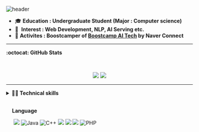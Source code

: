 ![header](https://capsule-render.vercel.app/api?type=waving&color=timeGradient&height=240&section=header&text=Failure%20is%20delay,%20but%20not%20defeat%20🔨&fontSize=36&animation=fadeIn&fontAlignY=36)

- 🎓 **Education : Undergraduate Student (Major : Computer science)**
- :balloon: &nbsp;**Interest : Web Development, NLP, AI Serving etc.**
- :eyes: **Activites : Boostcamper of [Boostcamp AI Tech](https://boostcamp.connect.or.kr/program.html) by Naver Connect**

----


<strong>:octocat: GitHub Stats</strong>

<br/>

<p align = "center">
  <img src = "https://github-readme-stats.vercel.app/api?username=JAEWOOSUN&show_icons=true&theme=radical&count_private=true&line_height=27">
  <img src = "https://github-readme-stats.vercel.app/api/top-langs/?username=JAEWOOSUN&theme=radical&langs_count=4">
</p>

----
<details>
<summary><strong>👩‍💻 Technical skills</strong>

<br>
<br>

&nbsp;&nbsp;&nbsp;&nbsp;<strong>Language</strong>
<br>
<p align="left">
    &nbsp;&nbsp;&nbsp;&nbsp;
    <img src="https://img.shields.io/badge/python%20-%2314354C.svg?&style=for-the-badge&logo=python&logoColor=white"/>
    <img alt="Java" src="https://img.shields.io/badge/java-%23ED8B00.svg?style=for-the-badge&logo=java&logoColor=white"/>
    <img alt="C++" src="https://img.shields.io/badge/c++-%2300599C.svg?style=for-the-badge&logo=c%2B%2B&logoColor=white"/>
    <img src="https://img.shields.io/badge/javascript%20-%23323330.svg?&style=for-the-badge&logo=javascript&logoColor=%23F7DF1E"/>
    <img src="https://img.shields.io/badge/html5%20-%23E34F26.svg?&style=for-the-badge&logo=html5&logoColor=white"/>
    <img src="https://img.shields.io/badge/css3%20-%231572B6.svg?&style=for-the-badge&logo=css3&logoColor=white"/>
    <img alt="PHP" src="https://img.shields.io/badge/php-%23777BB4.svg?style=for-the-badge&logo=php&logoColor=white"/>

</p>
<br>
</summary>
&nbsp;&nbsp;&nbsp;&nbsp;<strong>Frameworks and libraries - Web</strong>
<br>
<br>
<p align="left">
    &nbsp;&nbsp;&nbsp;&nbsp;
    <img alt="Spring" src="https://img.shields.io/badge/spring-%236DB33F.svg?style=for-the-badge&logo=spring&logoColor=white"/>
    <img alt="Django" src="https://img.shields.io/badge/django-%23092E20.svg?style=for-the-badge&logo=django&logoColor=white"/>
    <img alt="jQuery" src="https://img.shields.io/badge/jquery-%230769AD.svg?style=for-the-badge&logo=jquery&logoColor=white"/>
    <img alt="MySQL" src="https://img.shields.io/badge/mysql-%2300f.svg?style=for-the-badge&logo=mysql&logoColor=white"/>
</p>
<br>
&nbsp;&nbsp;&nbsp;&nbsp;<strong>Frameworks and libraries - ML/DL</strong>
<br>
<br>
<p align="left">
    &nbsp;&nbsp;&nbsp;&nbsp;
    <img src="https://img.shields.io/badge/PyTorch%20-%23EE4C2C.svg?&style=for-the-badge&logo=PyTorch&logoColor=white" />
    <img src="https://user-images.githubusercontent.com/37205213/122739834-5369e480-d2be-11eb-8402-880dbb82ad2a.png" width="10%"/>
    <img src="https://img.shields.io/badge/pandas%20-%23150458.svg?&style=for-the-badge&logo=pandas&logoColor=white" />
    <img src="https://img.shields.io/badge/numpy%20-%23013243.svg?&style=for-the-badge&logo=numpy&logoColor=white" />
    <img alt="OpenCV" src="https://img.shields.io/badge/opencv-%23white.svg?style=for-the-badge&logo=opencv&logoColor=white"/>
</p>
<br>
&nbsp;&nbsp;&nbsp;&nbsp;<strong>etc.</strong>
<br>
<br>
<p align="left">
    &nbsp;&nbsp;&nbsp;&nbsp;
    <img alt="AWS" src="https://img.shields.io/badge/AWS-%23FF9900.svg?style=for-the-badge&logo=amazon-aws&logoColor=white"/>
    <img alt="Docker" src="https://img.shields.io/badge/docker-%230db7ed.svg?style=for-the-badge&logo=docker&logoColor=white"/>
    <img alt="Apache" src="https://img.shields.io/badge/apache-%23D42029.svg?style=for-the-badge&logo=apache&logoColor=white"/>
    <img alt="Linux" src="https://img.shields.io/badge/Linux-FCC624?style=for-the-badge&logo=linux&logoColor=black">
    <img alt="Ubuntu" src="https://img.shields.io/badge/Ubuntu-E95420?style=for-the-badge&logo=ubuntu&logoColor=white" />

</p>
</details>

